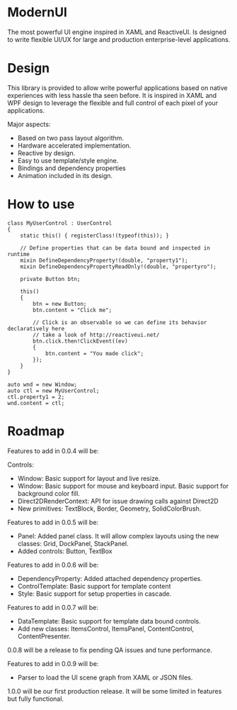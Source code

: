 ModernUI
========

The most powerful UI engine inspired in XAML and ReactiveUI. 
Is designed to write flexible UI/UX for large and production enterprise-level applications.

Design
======

This library is provided to allow write powerful applications based on native experiences with less hassle tha seen before.
It is inspired in XAML and WPF design to leverage the flexible and full control of each pixel of your applications.

Major aspects:

- Based on two pass layout algorithm.
- Hardware accelerated implementation.
- Reactive by design.
- Easy to use template/style engine.
- Bindings and dependency properties
- Animation included in its design.

How to use
==========

    class MyUserControl : UserControl
    {
    	static this() { registerClass!(typeof(this)); }

        // Define properties that can be data bound and inspected in runtime
        mixin DefineDependencyProperty!(double, "property1");
        mixin DefineDependencyPropertyReadOnly!(double, "propertyro");

        private Button btn;

        this()
        {
            btn = new Button;
            btn.content = "Click me";

            // Click is an observable so we can define its behavior declaratively here
            // take a look of http://reactiveui.net/
            btn.click.then!ClickEvent((ev) 
            {
                btn.content = "You made click";
            });
        }
    }

    auto wnd = new Window;
    auto ctl = new MyUserControl;
    ctl.property1 = 2;
    wnd.content = ctl;

Roadmap
=======

Features to add in 0.0.4 will be:

Controls:
- Window: Basic support for layout and live resize. 
- Window: Basic support for mouse and keyboard input. Basic support for background color fill.
- Direct2DRenderContext: API for issue drawing calls against Direct2D
- New primitives: TextBlock, Border, Geometry, SolidColorBrush.

Features to add in 0.0.5 will be:

- Panel: Added panel class. It will allow complex layouts using the new classes: Grid, DockPanel, StackPanel.
- Added controls: Button, TextBox

Features to add in 0.0.6 will be:

- DependencyProperty: Added attached dependency properties.
- ControlTemplate: Basic support for template content
- Style: Basic support for setup properties in cascade.

Features to add in 0.0.7 will be:

- DataTemplate: Basic support for template data bound controls.
- Add new classes: ItemsControl, ItemsPanel, ContentControl, ContentPresenter.

0.0.8 will be a release to fix pending QA issues and tune performance.

Features to add in 0.0.9 will be:

- Parser to load the UI scene graph from XAML or JSON files.

1.0.0 will be our first production release. It will be some limited in features but fully functional.